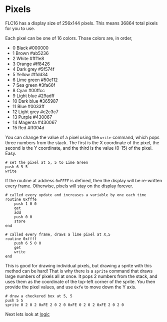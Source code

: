 # Pixels
FLC16 has a display size of 256x144 pixels. This means 36864 total pixels for you to use. 

Each pixel can be one of 16 colors. Those colors are, in order,  
* 0 Black #000000
* 1 Brown #ab5236
* 2 White #fff1e8
* 3 Orange #ff8426
* 4 Dark grey #5f574f
* 5 Yellow #ffdd34
* 6 Lime green #50e112
* 7 Sea green #3fa66f
* 8 Cyan #00ffcc
* 9 Light blue #29adff
* 10 Dark blue #365987
* 11 Blue #0033ff
* 12 Light grey #c2c3c7
* 13 Purple #430067
* 14 Magenta #430067
* 15 Red #ff004d

You can change the value of a pixel using the `write` command, which pops three numbers from the stack. The first is the X coordinate of the pixel, the second is the Y coordinate, and the third is the value (0-15) of the pixel. Easy.

```bs
# set the pixel at 5, 5 to Lime Green
push 6 5 5
write
```

If the routine at address `0xFFFF` is defined, then the display will be re-written every frame. Otherwise, pixels will stay on the display forever. 

```bs
# called every update and increases a variable by one each time
routine 0xfffe
    push 1 0 0
    get
    add
    push 0 0
    store
end

# called every frame, draws a lime pixel at X,5
routine 0xffff
    push 6 5 0 0
    get
    write
end
```

This is good for drawing individual pixels, but drawing a sprite with this method can be hard! That is why there is a `sprite` command that draws large numbers of pixels all at once. It pops 2 numbers from the stack, and uses them as the coordinate of the top-left corner of the sprite. You then provide the pixel values, and use `0xfe` to move down the Y axis.

```bs
# draw a checkered box at 5, 5
push 5 5
sprite 0 2 0 2 0xFE 2 0 2 0 0xFE 0 2 0 2 0xFE 2 0 2 0
```

Next lets look at [logic](07-logic.md)